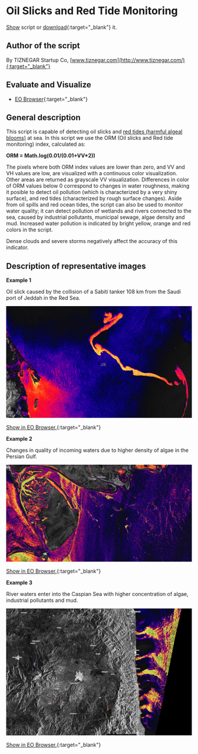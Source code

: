 # Oil Slicks and Red Tide Monitoring

<a href="#" id='togglescript'>Show</a> script or [download](script.js){:target="_blank"} it.
<div id='script_view' style="display:none">
{% highlight javascript %}
      {% include_relative script.js %}
{% endhighlight %}
</div>

## Author of the script
By TIZNEGAR Startup Co, 
[www.tiznegar.com](http://www.tiznegar.com/){:target="_blank"}

## Evaluate and Visualize

- [EO Browser](https://sentinelshare.page.link/5vH6){:target="_blank"}

## General description
This script is capable of detecting oil slicks and [red tides (harmful algeal blooms)](https://oceanservice.noaa.gov/facts/redtide.html) at sea. In this script we use the ORM (Oil slicks and Red tide monitoring) index, calculated as: 

**ORM = Math.log(0.01/(0.01+VV*2))**

The pixels where both ORM index values are lower than zero, and VV and VH values are low, are visualized with a continuous color visualization. Other areas are returned as grayscale VV visualization. 
Differences in color of ORM values below 0 correspond to changes in water roughness, making it posible to detect oil pollution (which is characterized by a very shiny surface), and red tides (characterized by rough surface changes). Aside from oil spills and red ocean tides, the script can also be used to monitor water quality; it can detect pollution of wetlands and rivers connected to the sea, caused by industrial pollutants, municipal sewage, algae density and mud. Increased water pollution is indicated by bright yellow, orange and red colors in the script. 

Dense clouds and severe storms negatively affect the accuracy of this indicator.

## Description of representative images

**Example 1**

Oil slick caused by the collision of a Sabiti tanker 108 km from the Saudi port of Jeddah in the Red Sea. 

![A1](fig/fig1.jpg)

[Show in EO Browser.](https://sentinelshare.page.link/5vH6){:target="_blank"}

**Example 2**

Changes in quality of incoming waters due to higher density of algae in the Persian Gulf. 

![A2](fig/fig2.jpg)

[Show in EO Browser.](https://sentinelshare.page.link/a7F6){:target="_blank"}

**Example 3**

River waters enter into the Caspian Sea with higher concentration of algae, industrial pollutants and mud. 

![A3](fig/fig3.jpg)

[Show in EO Browser.](https://sentinelshare.page.link/vpVp){:target="_blank"}



